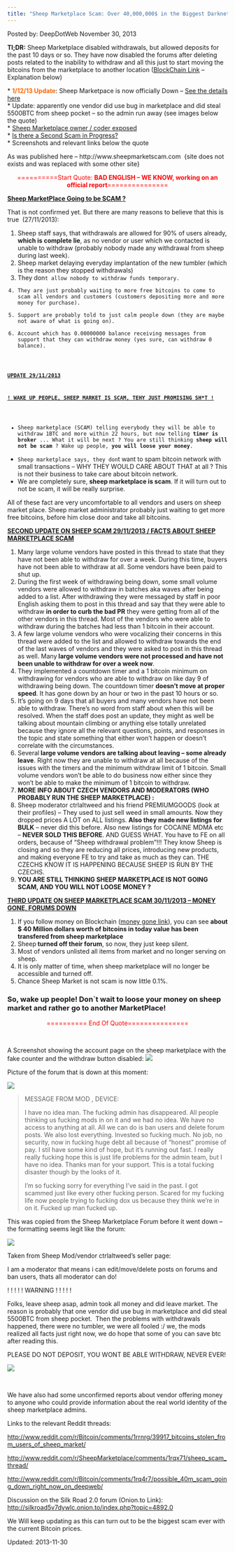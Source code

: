 ```yaml
---
title: "Sheep Marketplace Scam: Over 40,000,000$ in the Biggest Darknet Scam Ever!"
---
```


<span>Posted by: DeepDotWeb </span>
<span>November 30, 2013</span>


<p><strong>Tl;DR:</strong> Sheep Marketplace disabled withdrawals, but allowed deposits for the past 10 days or so. They have now disabled the forums after deleting posts related to the inability to withdraw and all this just to start moving the bitcoins from the marketplace to another location (<a href="https://blockchain.info/address/1EiVHZnDVjFH6Tic1YmWUSfYmVUnUZdnMU" target="_blank">BlockChain Link</a> &#8211;  Explanation below)</p>
<p>* <span style="color: #ff6600;"><strong>1/12/13 Update</strong></span>: Sheep Marketpace is now officially Down &#8211; <a href="https://gir.pub/deepdotweb/2013/12/01/sheep-is-now-officially-down/" target="_blank">See the details here</a><br />
    * Update: apparently one vendor did use bug in marketplace and did steal 5500BTC from sheep pocket &#8211; so the admin run away (see images below the quote)<br />
    * <a href="https://gir.pub/deepdotweb/2013/11/30/sheep-owner-just-got-doxxed/" target="_blank">Sheep Marketplace owner / coder exposed</a><br />
    * <a href="https://gir.pub/deepdotweb/2013/12/01/sheepmarketplace-owner-planning-a-second-scam/" target="_blank">Is there a Second Scam in Progress?</a><br />
    * Screenshots and relevant links below the quote</p>
<p>As was published here &#8211; http://www.sheepmarketscam.com  {site does not exists and was replaced with some other site}</p>
<p style="text-align: center;"><span style="color: #ff0000;">==========Start Quote: <strong>BAD ENGLISH &#8211; WE KNOW, working on an official report</strong>===============</span></p>
<p><span style="text-decoration: underline;"><strong>Sheep MarketPlace Going to be SCAM ?</strong></span></p>
<p>That is not confirmed yet. But there are many reasons to believe that this is true  (27/11/2013):</p>
<ol>
<li>Sheep staff says, that withdrawals are allowed for 90% of users already, <strong>which is complete lie</strong>, as no vendor or user which we contacted is unable to withdraw (probably nobody made any withdrawal from sheep during last week).</li>
<li>Sheep market delaying everyday implantation of the new tumbler (which is the reason they stopped withdrawals)</li>
<li>They don<code>t allow nobody to withdraw funds temporary.</li>
<li>They are just probably waiting to more free bitcoins to come to scam all vendors and customers (customers depositing more and more money for purchase).</li>
<li>Support are probably told to just calm people down (they are maybe not aware of what is going on).</li>
<li>Account which has 0.00000000 balance receiving messages from support that they can withdraw money (yes sure, can withdraw 0 balance).</li>
</ol>
<p><span style="text-decoration: underline;"><strong>UPDATE 29/11/2013</strong></span></p>
<p><span style="text-decoration: underline;"><strong>! WAKE UP PEOPLE, SHEEP MARKET IS SCAM, TEHY JUST PROMISING SH*T !</strong></span></p>
<ul>
<li>Sheep marketplace (SCAM) telling everybody they will be able to withdraw 1BTC and more within 22 hours, but now telling <strong>timer is broker</strong> ... What it will be next ? You are still thinking <strong>sheep will not be scam</strong> ? Wake up people, <strong>you will loose your money</strong>.</li>
<li>Sheep marketplace says, they don</code>t want to spam bitcoin network with small transactions &#8211; WHY THEY WOULD CARE ABOUT THAT at all ? This is not their business to take care about bitcoin network.</li>
<li>We are completely sure, <strong>sheep marketplace is scam</strong>. If it will turn out to not be scam, it will be really surprise.</li>
</ul>
<p>All of these fact are very uncomfortable to all vendors and users on sheep market place. Sheep market administrator probably just waiting to get more free bitcoins, before him close door and take all bitcoins.</p>
<p><span style="text-decoration: underline;"><strong>SECOND UPDATE ON SHEEP SCAM 29/11/2013 / FACTS ABOUT SHEEP MARKETPLACE SCAM</strong></span></p>
<ol>
<li>Many large volume vendors have posted in this thread to state that they have not been able to withdraw for over a week. During this time, buyers have not been able to withdraw at all. Some vendors have been paid to shut up.</li>
<li>During the first week of withdrawing being down, some small volume vendors were allowed to withdraw in batches aka waves after being added to a list. After withdrawing they were messaged by staff in poor English asking them to post in this thread and say that they were able to withdraw <strong>in order to curb the bad PR</strong> they were getting from all of the other vendors in this thread. Most of the vendors who were able to withdraw during the batches had less than 1 bitcoin in their account.</li>
<li>A few large volume vendors who were vocalizing their concerns in this thread were added to the list and allowed to withdraw towards the end of the last waves of vendors and they were asked to post in this thread as well. Many<strong> large volume vendors were not processed and have not been unable to withdraw for over a week now</strong>.</li>
<li>They implemented a countdown timer and a 1 bitcoin minimum on withdrawing for vendors who are able to withdraw on like day 9 of withdrawing being down. The countdown timer <strong>doesn&#8217;t move at proper speed</strong>. It has gone down by an hour or two in the past 10 hours or so.</li>
<li>It&#8217;s going on 9 days that all buyers and many vendors have not been able to withdraw. There&#8217;s no word from staff about when this will be resolved. When the staff does post an update, they might as well be talking about mountain climbing or anything else totally unrelated because they ignore all the relevant questions, points, and responses in the topic and state something that either won&#8217;t happen or doesn&#8217;t correlate with the circumstances.</li>
<li>Several<strong> large volume vendors are talking about leaving &#8211; some already leave</strong>. Right now they are unable to withdraw at all because of the issues with the timers and the minimum withdraw limit of 1 bitcoin. Small volume vendors won&#8217;t be able to do business now either since they won&#8217;t be able to make the minimum of 1 bitcoin to withdraw.</li>
<li><strong>MORE INFO ABOUT CZECH VENDORS AND MODERATORS (WHO PROBABLY RUN THE SHEEP MARKETPLACE) :</strong></li>
<li>Sheep moderator ctrlaltweed and his friend PREMIUMGOODS (look at their profiles) &#8211; They used to just sell weed in small amounts. Now they dropped prices A LOT on ALL listings. <strong>Also they made new listings for BULK</strong> &#8211; never did this before. Also new listings for COCAINE MDMA etc &#8211; <strong>NEVER SOLD THIS BEFORE</strong>. AND GUESS WHAT. You have to FE on all orders, because of &#8220;Sheep withdrawal problem&#8221;!!! They know Sheep is closing and so they are reducing all prices, introducing new products, and making everyone FE to try and take as much as they can. THE CZECHS KNOW IT IS HAPPENING BECAUSE SHEEP IS RUN BY THE CZECHS.</li>
<li><strong>YOU ARE STILL THINKING SHEEP MARKETPLACE IS NOT GOING SCAM, AND YOU WILL NOT LOOSE MONEY ?</strong></li>
</ol>
<p><strong><span style="text-decoration: underline;">THIRD UPDATE ON SHEEP MARKETPLACE SCAM 30/11/2013 &#8211; MONEY GONE, FORUMS DOWN</span></strong></p>
<ol>
<li>If you follow money on Blockchain (<a href="https://blockchain.info/address/1EiVHZnDVjFH6Tic1YmWUSfYmVUnUZdnMU" target="_blank">money gone link</a>), you can see <strong>about $ 40 Million dollars worth of bitcoins in today value has been transfered from sheep marketplace</strong></li>
<li>Sheep<strong> turned off their forum</strong>, so now, they just keep silent.</li>
<li>Most of vendors unlisted all items from market and no longer serving on sheep.</li>
<li>It is only matter of time, when sheep marketplace will no longer be accessible and turned off.</li>
<li>Chance Sheep Market is not scam is now little 0.1%.</li>
</ol>
<h3>So, wake up people! Don`t wait to loose your money on sheep market and rather go to another MarketPlace!</h3>
<p style="text-align: center;"><span style="color: #ff0000;">========== End Of Quote===============</span></p>
<p>&nbsp;</p>
<p>A Screenshot showing the account page on the sheep marketplace with the fake counter and the withdraw button disabled:

<img src="https://gir.pub/deepdotweb/imgs/2013/11/sheep-scam1.jpg"/>
<p>Picture of the forum that is down at this moment:</p>
<img src="https://gir.pub/deepdotweb/imgs/2013/11/sheep-forum.jpg" />

<blockquote><p>MESSAGE FROM MOD , DEVICE:</p>
<p>I have no idea man. The fucking admin has disappeared. All people thinking us fucking mods in on it and we had no idea. We have no access to anything at all. All we can do is ban users and delete forum posts. We also lost everything. Invested so fucking much. No job, no security, now in fucking huge debt all because of &#8220;honest&#8221; promise of pay. I stil have some kind of hope, but it&#8217;s running out fast. I really really fucking hope this is just life problems for the admin team, but I have no idea. Thanks man for your support. This is a total fucking disaster though by the looks of it.</p>
<p>I&#8217;m so fucking sorry for everything I&#8217;ve said in the past. I got scammed just like every other fucking person. Scared for my fucking life now people trying to fucking dox us because they think we&#8217;re in on it. Fucked up man fucked up.</p></blockquote>
<p>This was copied from the Sheep Marketplace Forum before it went down &#8211; the formatting seems legit like the forum:</p>
<img src="https://gir.pub/deepdotweb/imgs/2013/11/Post.jpg" />

<p>Taken from Sheep Mod/vendor ctrlaltweed&#8217;s seller page:</p>
<p>I am a moderator that means i can edit/move/delete posts on forums and ban users, thats all moderator can do!</p>
<p>! ! ! ! ! WARNING ! ! ! ! !</p>
<p>Folks, leave sheep asap, admin took all money and did leave market. The reason is probably that one vendor did use bug in marketplace and did steal 5500BTC from sheep pocket.  Then the problems with withdrawals happened, there were no tumbler, we were all fooled :/ we, the mods realized all facts just right now, we do hope that some of you can save btc after reading this.</p>
<p>PLEASE DO NOT DEPOSIT, YOU WONT BE ABLE WITHDRAW, NEVER EVER!</p>
<img src="https://gir.pub/deepdotweb/imgs/2013/11/mod2.jpg" />

<p>&nbsp;</p>
<p>We have also had some unconfirmed reports about vendor offering money to anyone who could provide information about the real world identity of the sheep marketplace admins.</p>
<p>Links to the relevant Reddit threads:</p>
<p><a href="http://www.reddit.com/r/Bitcoin/comments/1rrnrg/39917_bitcoins_stolen_from_users_of_sheep_market/" target="_blank">http://www.reddit.com/r/Bitcoin/comments/1rrnrg/39917_bitcoins_stolen_from_users_of_sheep_market/</a></p>
<p><a href="http://www.reddit.com/r/SheepMarketplace/comments/1rqx71/sheep_scam_thread/" target="_blank">http://www.reddit.com/r/SheepMarketplace/comments/1rqx71/sheep_scam_thread/</a></p>
<p><a href="http://www.reddit.com/r/Bitcoin/comments/1rq4r7/possible_40m_scam_going_down_right_now_on_deepweb/" target="_blank">http://www.reddit.com/r/Bitcoin/comments/1rq4r7/possible_40m_scam_going_down_right_now_on_deepweb/</a></p>
<p>Discussion on the Silk Road 2.0 forum (Onion.to Link):  <a href="http://silkroad5v7dywlc.onion.to/index.php?topic=4892.0">http://silkroad5v7dywlc.onion.to/index.php?topic=4892.0</a></p>
<p>We Will keep updating as this can turn out to be the biggest scam ever with the current Bitcoin prices.</p>


Updated: 2013-11-30